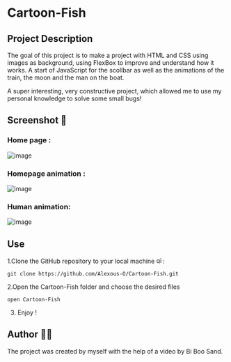 # Cartoon-Fish

## Project Description 

The goal of this project is to make a project with HTML and CSS using images as background, using FlexBox to improve and understand how it works. A start of JavaScript for the scollbar as well as the animations of the train, the moon and the man on the boat.

A super interesting, very constructive project, which allowed me to use my personal knowledge to solve some small bugs!

## Screenshot 📸

### Home page :
![image](https://github.com/Alexous-O/Cartoon-Fish/assets/93724205/42afdd7c-c5ea-4d09-9bce-c5aecde4c3ff)

### Homepage animation :
![image](https://github.com/Alexous-O/Cartoon-Fish/assets/93724205/bc388349-4400-4c9d-8a71-98df7623c00c)

### Human animation:
![image](https://github.com/Alexous-O/Cartoon-Fish/assets/93724205/f8122a3e-7550-44e1-a886-43b039dd72d6)


## Use

1.Clone the GitHub repository to your local machine <img src="https://cdn.jsdelivr.net/gh/devicons/devicon/icons/git/git-original.svg" height="15" alt="git logo" />:


    git clone https://github.com/Alexous-O/Cartoon-Fish.git
    

2.Open the Cartoon-Fish folder and choose the desired files
   
    
    open Cartoon-Fish
    
3. Enjoy !
   

## Author 👨‍💻
The project was created by myself with the help of a video by Bi Boo Sand.
